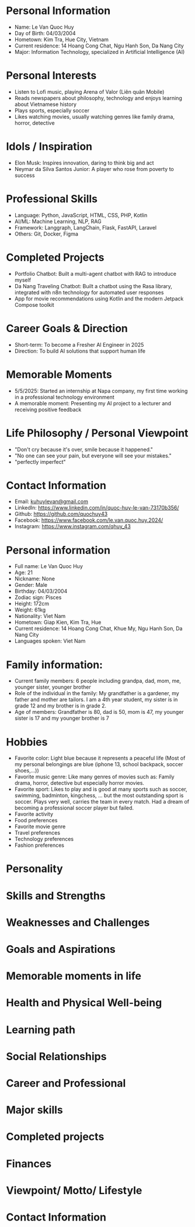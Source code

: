 # Personal Information
- Name: Le Van Quoc Huy
- Day of Birth: 04/03/2004
- Hometown: Kim Tra, Hue City, Vietnam
- Current residence: 14 Hoang Cong Chat, Ngu Hanh Son, Da Nang City
- Major: Information Technology, specialized in Artificial Intelligence (AI)

# Personal Interests
- Listen to Lofi music, playing Arena of Valor (Liên quân Mobile)
- Reads newspapers about philosophy, technology and enjoys learning about Vietnamese history
- Plays sports, especially soccer
- Likes watching movies, usually watching genres like family drama, horror, detective

# Idols / Inspiration
- Elon Musk: Inspires innovation, daring to think big and act
- Neymar da Silva Santos Junior: A player who rose from poverty to success

# Professional Skills
- Language: Python, JavaScript, HTML, CSS, PHP, Kotlin
- AI/ML: Machine Learning, NLP, RAG
- Framework: Langgraph, LangChain, Flask, FastAPI, Laravel
- Others: Git, Docker, Figma

# Completed Projects
- Portfolio Chatbot: Built a multi-agent chatbot with RAG to introduce myself
- Da Nang Traveling Chatbot: Built a chatbot using the Rasa library, integrated with n8n technology for automated user responses
- App for movie recommendations using Kotlin and the modern Jetpack Compose toolkit

# Career Goals & Direction
- Short-term: To become a Fresher AI Engineer in 2025
- Direction: To build AI solutions that support human life

# Memorable Moments
- 5/5/2025: Started an internship at Napa company, my first time working in a professional technology environment
- A memorable moment: Presenting my AI project to a lecturer and receiving positive feedback

# Life Philosophy / Personal Viewpoint
- "Don't cry because it's over, smile because it happened."
- "No one can see your pain, but everyone will see your mistakes."
- "perfectly imperfect"

# Contact Information
- Email: kuhuylevan@gmail.com
- LinkedIn: https://www.linkedin.com/in/quoc-huy-le-van-73170b356/
- Github: https://github.com/quochuy43
- Facebook: https://www.facebook.com/le.van.quoc.huy.2024/  
- Instagram: https://www.instagram.com/qhuy_43

# Personal information
- Full name: Le Van Quoc Huy
- Age: 21
- Nickname: None
- Gender: Male
- Birthday: 04/03/2004
- Zodiac sign: Pisces
- Height: 172cm
- Weight: 61kg
- Nationality: Viet Nam
- Hometown: Giap Kien, Kim Tra, Hue
- Current residence: 14 Hoang Cong Chat, Khue My, Ngu Hanh Son, Da Nang City
- Languages ​​spoken: Viet Nam

# Family information: 
- Current family members: 6 people including grandpa, dad, mom, me, younger sister, younger brother
- Role of the individual in the family: My grandfather is a gardener, my father and mother are tailors. I am a 4th year student, my sister is in grade 12 and my brother is in grade 2.
- Age of members: Grandfather is 80, dad is 50, mom is 47, my younger sister is 17 and my younger brother is 7

# Hobbies
- Favorite color: Light blue because it represents a peaceful life (Most of my personal belongings are blue (iphone 13, school backpack, soccer shoes,...))
- Favorite music genre: Like many genres of movies such as: Family drama, horror, detective but especially horror movies.
- Favorite sport: Likes to play and is good at many sports such as soccer, swimming, badminton, kingchess, ... but the most outstanding sport is soccer. Plays very well, carries the team in every match. Had a dream of becoming a professional soccer player but failed.
- Favorite activity
- Food preferences
- Favorite movie genre
- Travel preferences
- Technology preferences
- Fashion preferences

# Personality
# Skills and Strengths
# Weaknesses and Challenges
# Goals and Aspirations
# Memorable moments in life
# Health and Physical Well-being
# Learning path
# Social Relationships
# Career and Professional
# Major skills
# Completed projects
# Finances
# Viewpoint/ Motto/ Lifestyle
# Contact Information